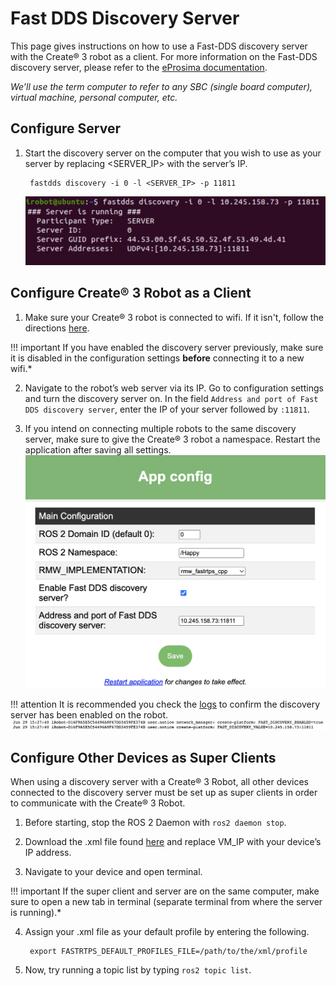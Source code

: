 # Fast DDS Discovery Server

This page gives instructions on how to use a Fast-DDS discovery server with the Create® 3 robot as a client.
For more information on the Fast-DDS discovery server, please refer to the [eProsima documentation](https://fast-dds.docs.eprosima.com/en/latest/fastdds/ros2/discovery_server/ros2_discovery_server.html).

*We’ll use the term computer to refer to any SBC (single board computer), virtual machine, personal computer, etc.*

## Configure Server

1. Start the discovery server on the computer that you wish to use as your server by replacing <SERVER_IP> with the server’s IP.

        fastdds discovery -i 0 -l <SERVER_IP> -p 11811
   
   ![](./data/fastdds.png)

## Configure Create® 3 Robot as a Client
1. Make sure your Create® 3 robot is connected to wifi. If it isn't, follow the directions [here](../provision/).

!!! important
    If you have enabled the discovery server previously, make sure it is disabled in the configuration settings **before** connecting it to a new wifi.*

2. Navigate to the robot’s web server via its IP.
Go to configuration settings and turn the discovery server on.
In the field `Address and port of Fast DDS discovery server`, enter the IP of your server followed by `:11811`.

3. If you intend on connecting multiple robots to the same discovery server, make sure to give the Create® 3 robot a namespace.
Restart the application after saving all settings.
  ![](./data/app-config.png)

!!! attention
      It is recommended you check the [logs](../../webserver/logs/) to confirm the discovery server has been enabled on the robot. ![](./data/logs.png)

## Configure Other Devices as Super Clients 
When using a discovery server with a Create® 3 Robot, all other devices connected to the discovery server must be set up as super clients in order to communicate with the Create® 3 Robot.

1. Before starting, stop the ROS 2 Daemon with `ros2 daemon stop`.

2. Download the .xml file found [here](data/super_client_configuration_file.xml) and replace VM_IP with your device’s IP address.

3. Navigate to your device and open terminal.

!!! important
    If the super client and server are on the same computer, make sure to open a new tab in terminal (separate terminal from where the server is running).*

4. Assign your .xml file as your default profile by entering the following.

        export FASTRTPS_DEFAULT_PROFILES_FILE=/path/to/the/xml/profile

5. Now, try running a topic list by typing `ros2 topic list`.
